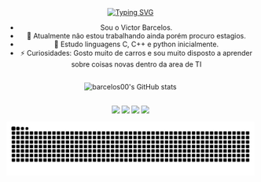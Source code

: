 <div align="center">
  <a href="https://git.io/typing-svg">
    <img src="https://readme-typing-svg.demolab.com?font=Fira+Code&weight=500&size=22&pause=1000&color=&center=true&vCenter=true&random=false&width=524&lines=%E2%8A%B9++Bem+vindo+ao+meu+perfil!+%CB%99%E1%B5%95%CB%99+%E2%8A%B9+" alt="Typing SVG">
  </a>
  
-  Sou o Victor Barcelos.
- 🔭 Atualmente não estou trabalhando ainda porém procuro estagios.
- 🌱 Estudo linguagens C, C++ e python inicialmente.
- ⚡ Curiosidades: Gosto muito de carros e sou muito disposto a aprender sobre coisas novas dentro da area de TI
##

![barcelos00's GitHub stats](https://github-readme-stats.vercel.app/api?username=barcelos00&theme=dark&show_icons=true)
##
  <div> 
     <a href="https://www.linkedin.com/in/victor-barcelos-1381ba17b/" target="_blank"><img src="https://img.shields.io/badge/-LinkedIn-%230077B5?style=for-the-badge&logo=linkedin&logoColor=white" target="_blank"></a>  
  <a href = "mailto:victorsantosbarcelos@gmail.com"><img src="https://img.shields.io/badge/-Gmail-%23333?style=for-the-badge&logo=gmail&logoColor=white" target="_blank"></a>
  <a href="https://victorbarcelos.notion.site/1922d8d735bc800989adf3fc87841436?v=1922d8d735bc80f7b763000c581a188f&pvs=4" target="_blank"><img src="https://img.shields.io/badge/Notion-000000?style=for-the-badge&logo=notion&logoColor=white"></a>
  <a href="https://instagram.com/barcelos_9" target="_blank"><img src="https://img.shields.io/badge/-Instagram-%23E4405F?style=for-the-badge&logo=instagram&logoColor=white" target="_blank"></a>

</div>

![GitHub contribution grid snake animation](https://raw.githubusercontent.com/barcelos00/barcelos00/output/github-contribution-grid-snake.svg)



